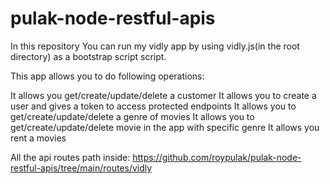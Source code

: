 # pulak-node-restful-apis
In this repository You can run my vidly app by using vidly.js(in the root directory) as a bootstrap script script.

This app allows you to do following operations:

It allows you get/create/update/delete a customer
It allows you to create a user and gives a token to access protected endpoints
It allows you to get/create/update/delete a genre of movies
It allows you to get/create/update/delete movie in the app with specific genre
It allows you rent a movies

All the api routes path inside:
https://github.com/roypulak/pulak-node-restful-apis/tree/main/routes/vidly

